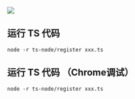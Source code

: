
<a href="https://www.oscs1024.com/project/oscs/wlin00/webpack?ref=badge_large" alt="OSCS Status"><img src="https://www.oscs1024.com/platform/badge/wlin00/webpack.svg?size=large"/></a>

## 运行 TS 代码
```
node -r ts-node/register xxx.ts
```

## 运行 TS 代码 （Chrome调试）
```
node -r ts-node/register xxx.ts
```
